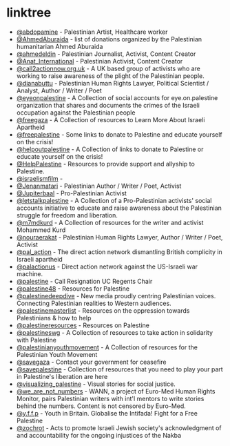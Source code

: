 # linktree


- [@abdopamine](https://linktr.ee/abdopamine) - Palestinian Artist, Healthcare worker
- [@AhmedAburaida](https://linktr.ee/AhmedAburaida) - list of donations organized by the Palestinian humanitarian Ahmed Aburaida
- [@ahmedeldin](https://linktr.ee/ahmedeldin) - Palestinian Journalist, Activist, Content Creator
- [@Anat_International](https://linktr.ee/Anat_International) - Palestinian Activist, Content Creator
- [@call2actionnow.org.uk](https://linktr.ee/call2actionnow.org.uk) - A UK based group of activists who are working to raise awareness of the plight of the Palestinian people.
- [@dianabuttu](https://linktr.ee/dianabuttu) - Palestinian Human Rights Lawyer, Political Scientist / Analyst, Author / Writer / Poet
- [@eyeonpalestine](https://linktr.ee/eyeonpalestine) - A Collection of social accounts for eye.on.palestine organization that shares and documents the crimes of the Israeli occupation against the Palestinian people
- [@freegaza](https://linktr.ee/freegaza) - A Collection of resources to Learn More About Israeli Apartheid
- [@freepalestine](https://linktr.ee/freepalestine) - Some links to donate to Palestine and educate yourself on the crisis!
- [@helpoutpalestine](https://linktr.ee/helpoutpalestine) - A Collection of links to donate to Palestine or educate yourself on the crisis!
- [@HelpPalestine](https://linktr.ee/HelpPalestine) - Resources to provide support and allyship to Palestine.
- [@israelismfilm](https://linktr.ee/israelismfilm) -
- [@Jenanmatari](https://linktr.ee/Jenanmatari) - Palestinian Author / Writer / Poet, Activist
- [@Jupiterbaal](https://linktr.ee/Jupiterbaal) - Pro-Palestinian Activist
- [@letstalkpalestine](https://linktr.ee/letstalkpalestine) - A Collection of a Pro-Palestinian activists' social accounts initiative to educate and raise awareness about the Palestinian struggle for freedom and liberation.
- [@m7mdkurd](https://linktr.ee/m7mdkurd) - A Collection of resources for the writer and activist Mohammed Kurd
- [@nouraerakat](https://linktr.ee/nouraerakat) - Palestinian Human Rights Lawyer, Author / Writer / Poet, Activist
- [@pal_action](https://linktr.ee/pal_action) - The direct action network dismantling British complicity in Israeli apartheid
- [@palactionus](https://linktr.ee/palactionus) - Direct action network against the US-Israeli war machine.
- [@palestine](https://linktr.ee/palestine) - Call Resignation UC Regents Chair
- [@palestine48](https://linktr.ee/palestine48) - Resources for Palestine
- [@palestinedeepdive](https://linktr.ee/palestinedeepdive) - New media proudly centring Palestinian voices. Connecting Palestinian realities to Western audiences.
- [@palestinemasterlist](https://linktr.ee/palestinemasterlist) - Resources on the oppression towards Palestinians & how to help
- [@palestineresources](https://linktr.ee/palestineresources) - Resources on Palestine
- [@palestineswg](https://linktr.ee/palestineswg) - A Collection of resources to take action in solidarity with Palestine
- [@palestinianyouthmovement](https://linktr.ee/palestinianyouthmovement) - A Collection of resources for the Palestinian Youth Movement
- [@savegaza](https://linktr.ee/savegaza) - Contact your government for ceasefire
- [@savepalestine](https://linktr.ee/savepalestine) - Collection of resources that you need to play your part in Palestine's liberation are here
- [@visualizing_palestine](http://linktr.ee/visualizing_palestine) - Visual stories for social justice.
- [@we_are_not_numbers](https://linktr.ee/we_are_not_numbers) - WANN, a project of Euro-Med Human Rights Monitor, pairs Palestinian writers with int'l mentors to write stories behind the numbers. Content is not censored by Euro-Med.
- [@y.f.f.p](https://linktr.ee/y.f.f.p) - Youth in Britain. Globalise the Intifada! Fight for a Free Palestine
- [@zochrot](https://linktr.ee/zochrot) - Acts to promote Israeli Jewish society's acknowledgment of and accountability for the ongoing injustices of the Nakba
